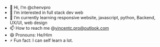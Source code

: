 - 👋 Hi, I’m @chenvpro
- 👀 I’m interested in full stack dev web
- 🌱 I’m currently learning responsive website, javascript, python, Backend, UX/UI, web design
- 📫 How to reach me @vincentc.pro@outlook.com
- 😄 Pronouns: He/Him
- ⚡ Fun fact: I can self learn a lot.

<!---
chenvpro/chenvpro is a ✨ special ✨ repository because its `README.md` (this file) appears on your GitHub profile.
You can click the Preview link to take a look at your changes.
--->
